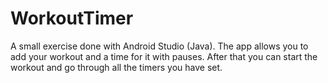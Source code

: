 # WorkoutTimer
A small exercise done with Android Studio (Java). The app allows you to add your workout and a time for it with pauses. After that you can start the workout and go through all the timers you have set.
